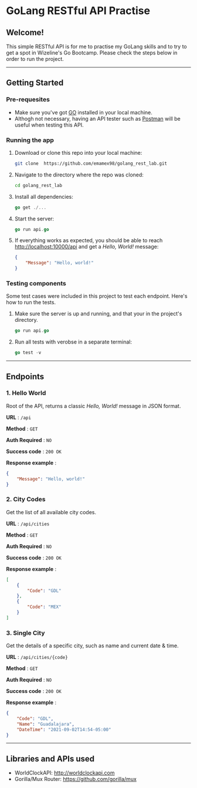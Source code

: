 # GoLang RESTful API Practise
## Welcome!
This simple RESTful API is for me to practise my GoLang skills and to try to get a spot in Wizeline's Go Bootcamp. Please check the steps below in order to run the project.

-----------------

## Getting Started

### Pre-requesites
- Make sure you've got [GO](https://golang.org/dl/) installed in your local machine. 
- Althogh not necessary, having an API tester such as [Postman](https://www.postman.com/downloads/) will be useful when testing this API.

### Running the app
1. Download or clone this repo into your local machine:

    ```bash
    git clone  https://github.com/emamex98/golang_rest_lab.git
    ```

1. Navigate to the directory where the repo was cloned:

    ```bash
    cd golang_rest_lab
    ```

1. Install all dependencies:

    ```go
    go get ./...
    ```

1. Start the server:

    ```go
    go run api.go
    ```

1. If everything works as expected, you should be able to reach [http://localhost:10000/api](http://localhost:10000/api) and get a _Hello, World!_ message:

    ```json
    {
        "Message": "Hello, world!"
    }
    ```


### Testing components
Some test cases were included in this project to test each endpoint. Here's how to run the tests.

1. Make sure the server is up and running, and that your in the project's directory.

    ```go
    go run api.go
    ```

1. Run all tests with verobse in a separate terminal:

    ```go
    go test -v
    ```

-----------------
## Endpoints


### 1. Hello World
Root of the API, returns a classic _Hello, World!_ message in JSON format.

**URL** : `/api`

**Method** : `GET`

**Auth Required** : `NO`

**Success code** : `200 OK`

**Response example** :


```json
{
    "Message": "Hello, world!"
}
```


### 2. City Codes
Get the list of all available city codes.

**URL** : `/api/cities`

**Method** : `GET`

**Auth Required** : `NO`

**Success code** : `200 OK`

**Response example** :


```json
[
    {
        "Code": "GDL"
    },
    {
        "Code": "MEX"
    }
]
```

### 3. Single City 
Get the details of a specific city, such as name and current date & time.

**URL** : `/api/cities/{code}`

**Method** : `GET`

**Auth Required** : `NO`

**Success code** : `200 OK`

**Response example** :


```json
{ 
    "Code": "GDL", 
    "Name": "Guadalajara", 
    "DateTime": "2021-09-02T14:54-05:00" 
}
```

-------

## Libraries and APIs used
- WorldClockAPI: http://worldclockapi.com
- Gorilla/Mux Router: https://github.com/gorilla/mux